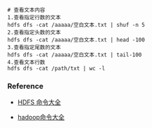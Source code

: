 





```shell
# 查看文本内容
1.查看指定行数的文本
hdfs dfs -cat /aaaaa/空白文本.txt | shuf -n 5
2.查看指定头数的文本
hdfs dfs -cat /aaaaa/空白文本.txt | head -100
3.查看指定尾数的文本
hdfs dfs -cat /aaaaa/空白文本.txt | tail-100
4.查看文本行数
hdfs dfs -cat /path/txt | wc -l
```





### Reference

- [HDFS 命令大全](https://www.cnblogs.com/reycg-blog/p/10087021.html)

- [hadoop命令大全](https://blog.csdn.net/m0_38003171/article/details/79086780)
